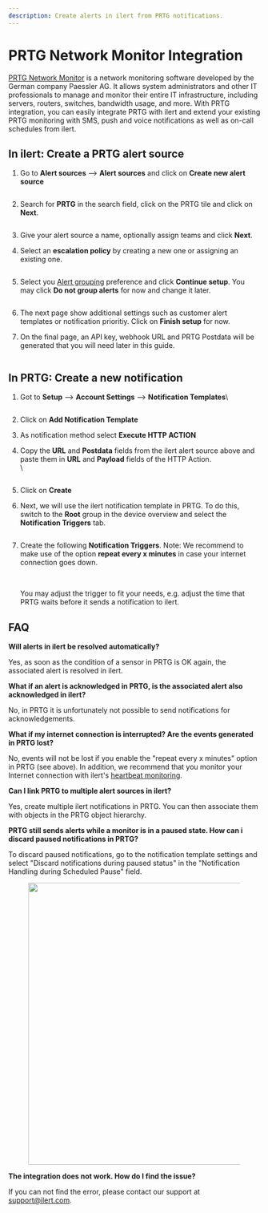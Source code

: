 ```yaml
---
description: Create alerts in ilert from PRTG notifications.
---
```


# PRTG Network Monitor Integration

[PRTG Network Monitor](https://www.paessler.com/prtg) is a network monitoring software developed by the German company Paessler AG. It allows system administrators and other IT professionals to manage and monitor their entire IT infrastructure, including servers, routers, switches, bandwidth usage, and more. With PRTG integration, you can easily integrate PRTG with ilert and extend your existing PRTG monitoring with SMS, push and voice notifications as well as on-call schedules from ilert.

## In ilert: Create a PRTG alert source <a href="#create-alarm-source" id="create-alarm-source"></a>

1.  Go to **Alert sources** --> **Alert sources** and click on **Create new alert source**

    <figure><img src="../.gitbook/assets/Screenshot 2023-08-28 at 10.21.10.png" alt=""><figcaption></figcaption></figure>
2.  Search for **PRTG** in the search field, click on the PRTG tile and click on **Next**.&#x20;

    <figure><img src="../.gitbook/assets/Screenshot 2023-08-28 at 10.24.23.png" alt=""><figcaption></figcaption></figure>
3. Give your alert source a name, optionally assign teams and click **Next**.
4.  Select an **escalation policy** by creating a new one or assigning an existing one.

    <figure><img src="../.gitbook/assets/Screenshot 2023-08-28 at 11.37.47.png" alt=""><figcaption></figcaption></figure>
5.  Select you [Alert grouping](../alerting/alert-sources.md#alert-grouping) preference and click **Continue setup**. You may click **Do not group alerts** for now and change it later.&#x20;

    <figure><img src="../.gitbook/assets/Screenshot 2023-08-28 at 11.38.24.png" alt=""><figcaption></figcaption></figure>
6. The next page show additional settings such as customer alert templates or notification prioritiy. Click on **Finish setup** for now.
7.  On the final page, an API key, webhook URL and PRTG Postdata will be generated that you will need later in this guide.

    <figure><img src="../.gitbook/assets/il-1 (1) (1).png" alt=""><figcaption></figcaption></figure>

## In PRTG: Create a new notification <a href="#create-notification" id="create-notification"></a>

1.  Got to **Setup** --> **Account Settings** --> **Notification Templates**\


    <figure><img src="../.gitbook/assets/Screenshot 2023-03-29 at 17.43.55.png" alt=""><figcaption></figcaption></figure>
2. Click on **Add Notification Template**&#x20;
3. As notification method select **Execute HTTP ACTION**
4.  Copy the **URL** and **Postdata** fields from the ilert alert source above and paste them in **URL** and **Payload** fields of the HTTP Action.\
    \


    <figure><img src="../.gitbook/assets/Screenshot 2023-03-29 at 17.58.10.png" alt=""><figcaption></figcaption></figure>
5. Click on **Create**
6.  Next, we will use the ilert notification template in PRTG. To do this, switch to the **Root** group in the device overview and select the **Notification Triggers** tab.



    <figure><img src="../.gitbook/assets/Screenshot 2023-03-29 at 18.05.37.png" alt=""><figcaption></figcaption></figure>
7.  Create the following **Notification Triggers**. Note: We recommend to make use of the option **repeat every x minutes** in case your internet connection goes down.

    <figure><img src="../.gitbook/assets/Screenshot 2023-03-29 at 21.51.48.png" alt=""><figcaption></figcaption></figure>

    \
    You may adjust the trigger to fit your needs, e.g. adjust the time that PRTG waits before it sends a notification to ilert.

## &#x20;<a href="#create-topic" id="create-topic"></a>

## FAQ <a href="#faq" id="faq"></a>

**Will alerts in ilert be resolved automatically?**

Yes, as soon as the condition of a sensor in PRTG is OK again, the associated alert is resolved in ilert.

**What if an alert is acknowledged in PRTG, is the associated alert also acknowledged in ilert?**

No, in PRTG it is unfortunately not possible to send notifications for acknowledgements.

**What if my internet connection is interrupted? Are the events generated in PRTG lost?**

No, events will not be lost if you enable the "repeat every x minutes" option in PRTG (see above). In addition, we recommend that you monitor your Internet connection with ilert's [heartbeat monitoring](../alerting/heartbeat-monitoring/).

**Can I link PRTG to multiple alert sources in ilert?**

Yes, create multiple ilert notifications in PRTG. You can then associate them with objects in the PRTG object hierarchy.

**PRTG still sends alerts while a monitor is in a paused state. How can i discard paused notifications in PRTG?**

To discard paused notifications, go to the notification template settings and select "Discard notifications during paused status" in the "Notification Handling during Scheduled Pause" field.

<figure><img src="../.gitbook/assets/faq-1.png" alt="" width="563"><figcaption></figcaption></figure>

**The integration does not work. How do I find the issue?**

If you can not find the error, please contact our support at [support@ilert.com](https://github.com/iLert/docs/tree/dfe03283a452516a115a55f8c20942698e279d7b/integrations/support@ilert.com).
